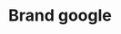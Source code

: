 ---
title: Brand google
tags: ["brand", "google", "search", "technology", "internet", "software", "services"]
icon: brand-google
svg: '<svg xmlns="http://www.w3.org/2000/svg" width="24" height="24" fill="none" viewBox="0 0 24 24" stroke-width="1.5" stroke-linecap="round" stroke-linejoin="round" stroke="currentColor"><path stroke-miterlimit="10" d="M20.839 10.38h-8.656v3.33h5.065c-.092.81-.645 2.07-1.842 2.88-.737.54-1.842.9-3.223.9-3.079 0-5.525-2.572-5.525-5.58 0-2.923 2.585-5.49 5.525-5.49 1.75 0 2.855.72 3.591 1.35l2.579-2.52C16.787 3.9 14.669 3 12.183 3 8.592 3 5.461 4.98 3.987 7.95a8.799 8.799 0 0 0 0 8.1C5.461 19.02 8.592 21 12.183 21c2.486 0 4.604-.81 6.078-2.16 2.4-2.1 3.095-5.427 2.578-8.46Z"/></svg>'
---